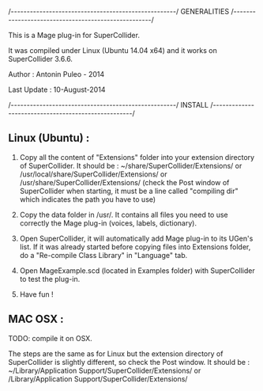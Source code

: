 /----------------------------------------------------/
                  GENERALITIES
/----------------------------------------------------/

This is a Mage plug-in for SuperCollider.

It was compiled under Linux (Ubuntu 14.04 x64) and it works on SuperCollider 3.6.6.

Author :	Antonin Puleo - 2014

Last Update :	10-August-2014

/----------------------------------------------------/
                     INSTALL
/----------------------------------------------------/

 Linux (Ubuntu) :
--------

1.	Copy all the content of "Extensions" folder into your extension directory of SuperCollider.
	It should be :
	~/share/SuperCollider/Extensions/
	or /usr/local/share/SuperCollider/Extensions/
	or /usr/share/SuperCollider/Extensions/
	(check the Post window of SuperCollider when starting, it must be a line called "compiling dir" which indicates the path you have to use)

2.  Copy the data folder in /usr/. It contains all files you need to use correctly the Mage plug-in (voices, labels, dictionary).
	
3.	Open SuperCollider, it will automatically add Mage plug-in to its UGen's list. 
	If it was already started before copying files into Extensions folder, do a "Re-compile Class Library" in "Language" tab.

4.	Open MageExample.scd (located in Examples folder) with SuperCollider to test the plug-in.

5.	Have fun !


 MAC OSX :
----------
TODO: compile it on OSX.

The steps are the same as for Linux but the extension directory of SuperCollider is slightly different, so check the Post window.
It should be :
~/Library/Application Support/SuperCollider/Extensions/
or /Library/Application Support/SuperCollider/Extensions/


